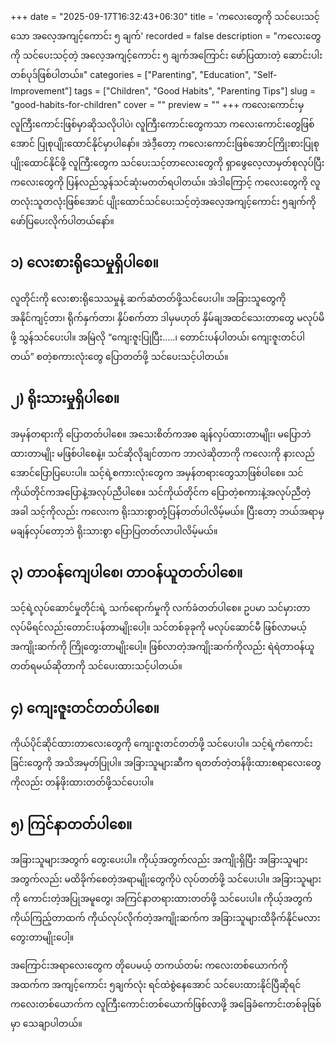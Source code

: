 +++
date = "2025-09-17T16:32:43+06:30"
title = 'ကလေးတွေကို သင်ပေးသင့်သော အလေ့အကျင့်ကောင်း ၅ ချက်'
recorded = false
description = "ကလေးတွေကို သင်ပေးသင့်တဲ့ အလေ့အကျင့်ကောင်း ၅ ချက်အကြောင်း ဖော်ပြထားတဲ့ ဆောင်းပါးတစ်ပုဒ်ဖြစ်ပါတယ်။"
categories = ["Parenting", "Education", "Self-Improvement"]
tags = ["Children", "Good Habits", "Parenting Tips"]
slug = "good-habits-for-children"
cover = ""
preview = ""
+++
ကလေးကောင်းမှ လူကြီးကောင်းဖြစ်မှာဆိုသလိုပါပဲ၊ လူကြီးကောင်းတွေကသာ ကလေးကောင်းတွေဖြစ်အောင် ပြုစုပျိုးထောင်နိုင်မှာပါနော်။ အဲဒီ့တော့ ကလေးကောင်းဖြစ်အောင်ကြိုးစားပြုစုပျိုးထောင်နိုင်ဖို့ လူကြီးတွေက သင်ပေးသင့်တာလေးတွေကို ရှာဖွေလေ့လာမှတ်စုလုပ်ပြီး ကလေးတွေကို ပြန်လည်သွန်သင်ဆုံးမတတ်ရပါတယ်။ အဲဒါကြောင့် ကလေးတွေကို လူတလုံးသူတလုံးဖြစ်အောင် ပျိုးထောင်သင်ပေးသင့်တဲ့အလေ့အကျင့်ကောင်း ၅ချက်ကို ဖော်ပြပေးလိုက်ပါတယ်နော်။

## ၁) လေးစားရိုသေမှုရှိပါစေ။
လူတိုင်းကို လေးစားရိုသေသမှုနဲ့ ဆက်ဆံတတ်ဖို့သင်ပေးပါ။ အခြားသူတွေကို အနိုင်ကျင့်တာ၊ ရိုက်နှက်တာ၊ နှိပ်စက်တာ ဒါမှမဟုတ် နှိမ်ချအထင်သေးတာတွေ မလုပ်မိဖို့ သွန်သင်ပေးပါ။ အမြဲလို “ကျေးဇူးပြုပြီး…..၊ တောင်းပန်ပါတယ်၊ ကျေးဇူးတင်ပါတယ်” စတဲ့စကားလုံးတွေ ပြောတတ်ဖို့ သင်ပေးသင့်ပါတယ်။

## ၂) ရိုးသားမှုရှိပါစေ။
အမှန်တရားကို ပြောတတ်ပါစေ။ အသေးစိတ်ကအစ ချန်လှပ်ထားတာမျိုး၊ မပြောဘဲထားတာမျိုး မဖြစ်ပါစေနဲ့။ သင်ဆိုလိုချင်တာက ဘာလဲဆိုတာကို ကလေးကို နားလည်အောင်ပြောပြပေးပါ။ သင့်ရဲ့စကားလုံးတွေက အမှန်တရားတွေသာဖြစ်ပါစေ။ သင်ကိုယ်တိုင်ကအပြောနဲ့အလုပ်ညီပါစေ။ သင်ကိုယ်တိုင်က ပြောတဲ့စကားနဲ့အလုပ်ညီတဲ့အခါ သင့်ကိုလည်း ကလေးက ရိုးသားစွာတုံ့ပြန်တတ်ပါလိမ့်မယ်။ ပြီးတော့ ဘယ်အရာမှမချန်လှပ်တော့ဘဲ ရိုးသားစွာ ပြောပြတတ်လာပါလိမ့်မယ်။

## ၃) တာဝန်ကျေပါစေ၊ တာဝန်ယူတတ်ပါစေ။
သင့်ရဲ့လုပ်ဆောင်မှုတိုင်းရဲ့ သက်ရောက်မှုကို လက်ခံတတ်ပါစေ။ ဥပမာ သင်မှားတာလုပ်မိရင်လည်းတောင်းပန်တာမျိုးပေါ့။ သင်တစ်ခုခုကို မလုပ်ဆောင်မီ ဖြစ်လာမယ့်အကျိုးဆက်ကို ကြိုတွေးတာမျိုးပေါ့။ ဖြစ်လာတဲ့အကျိုးဆက်ကိုလည်း ရဲရဲတာဝန်ယူတတ်ရမယ်ဆိုတာကို သင်ပေးထားသင့်ပါတယ်။

## ၄) ကျေးဇူးတင်တတ်ပါစေ။
ကိုယ်ပိုင်ဆိုင်ထားတာလေးတွေကို ကျေးဇူးတင်တတ်ဖို့ သင်ပေးပါ။ သင့်ရဲ့ကံကောင်းခြင်းတွေကို အသိအမှတ်ပြုပါ။ အခြားသူများဆီက ရတတ်တဲ့တန်ဖိုးထားစရာလေးတွေကိုလည်း တန်ဖိုးထားတတ်ဖို့သင်ပေးပါ။

## ၅) ကြင်နာတတ်ပါစေ။
အခြားသူများအတွက် တွေးပေးပါ။ ကိုယ့်အတွက်လည်း အကျိုးရှိပြီး အခြားသူများအတွက်လည်း မထိခိုက်စေတဲ့အရာမျိုးတွေကိုပဲ လုပ်တတ်ဖို့ သင်ပေးပါ။ အခြားသူများကို ကောင်းတဲ့အပြုအမူတွေ၊ အကြင်နာတရားထားတတ်ဖို့ သင်ပေးပါ။ ကိုယ့်အတွက်ကိုယ်ကြည့်တာထက် ကိုယ်လုပ်လိုက်တဲ့အကျိုးဆက်က အခြားသူများထိခိုက်နိုင်မလား တွေးတာမျိုးပေါ့။

အကြောင်းအရာလေးတွေက တိုပေမယ့် တကယ်တမ်း ကလေးတစ်ယောက်ကို အထက်က အကျင့်ကောင်း ၅ချက်လုံး ရင်ထဲစွဲနေအောင် သင်ပေးထားနိုင်ပြီဆိုရင် ကလေးတစ်ယောက်က လူကြီးကောင်းတစ်ယောက်ဖြစ်လာဖို့ အခြေခံကောင်းတစ်ခုဖြစ်မှာ သေချာပါတယ်။ 